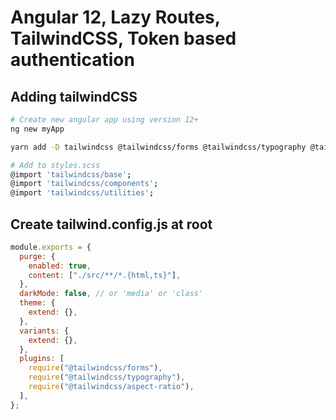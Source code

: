 # Angular 12, Lazy Routes, TailwindCSS, Token based authentication

## Adding tailwindCSS
```bash
# Create new angular app using version 12+
ng new myApp

yarn add -D tailwindcss @tailwindcss/forms @tailwindcss/typography @tailwindcss/aspect-ratio

# Add to styles.scss
@import 'tailwindcss/base';
@import 'tailwindcss/components';
@import 'tailwindcss/utilities';

```
## Create tailwind.config.js at root
```javascript
module.exports = {
  purge: {
    enabled: true,
    content: ["./src/**/*.{html,ts}"],
  },
  darkMode: false, // or 'media' or 'class'
  theme: {
    extend: {},
  },
  variants: {
    extend: {},
  },
  plugins: [
    require("@tailwindcss/forms"),
    require("@tailwindcss/typography"),
    require("@tailwindcss/aspect-ratio"),
  ],
};
```


